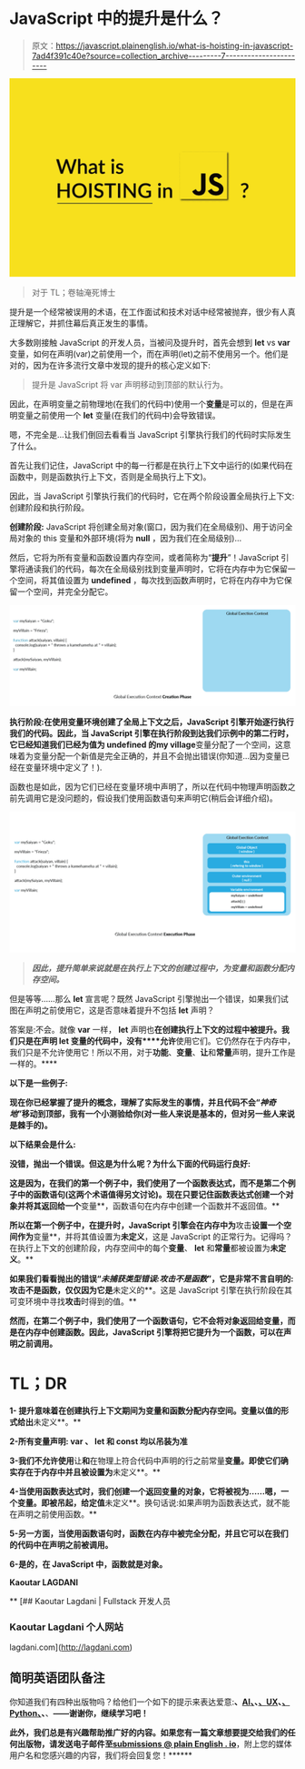 # JavaScript 中的提升是什么？

> 原文：<https://javascript.plainenglish.io/what-is-hoisting-in-javascript-7ad4f391c40e?source=collection_archive---------7----------------------->

![](img/ee24e9fe16be7d801b3892d888c0db62.png)

> 对于 TL；卷轴淹死博士

提升是一个经常被误用的术语，在工作面试和技术对话中经常被抛弃，很少有人真正理解它，并抓住幕后真正发生的事情。

大多数刚接触 JavaScript 的开发人员，当被问及提升时，首先会想到 **let** vs **var** 变量，如何在声明(var)之前使用一个，而在声明(let)之前不使用另一个。他们是对的，因为在许多流行文章中发现的提升的核心定义如下:

> 提升是 JavaScript 将 var 声明移动到顶部的默认行为。

因此，在声明变量之前物理地(在我们的代码中)使用一个**变量**是可以的，但是在声明变量之前使用一个 **let** 变量(在我们的代码中)会导致错误。

嗯，不完全是…让我们倒回去看看当 JavaScript 引擎执行我们的代码时实际发生了什么。

首先让我们记住，JavaScript 中的每一行都是在执行上下文中运行的(如果代码在函数中，则是函数执行上下文，否则是全局执行上下文)。

因此，当 JavaScript 引擎执行我们的代码时，它在两个阶段设置全局执行上下文:创建阶段和执行阶段。

**创建阶段:** JavaScript 将创建全局对象(窗口，因为我们在全局级别)、用于访问全局对象的 this 变量和外部环境(将为 **null** ，因为我们在全局级别)…

然后，它将为所有变量和函数设置内存空间，或者简称为“**提升**”！JavaScript 引擎将通读我们的代码，每次在全局级别找到变量声明时，它将在内存中为它保留一个空间，将其值设置为 **undefined** ，每次找到函数声明时，它将在内存中为它保留一个空间，并完全分配它。

![](img/5627c8e2cf1332a2a8c0c3455db74d51.png)

**执行阶段:**在使用变量环境创建了全局上下文之后，JavaScript 引擎开始逐行执行我们的代码。因此，当 JavaScript 引擎在执行阶段到达我们示例中的第二行时，它已经知道我们已经为值为 **undefined** 的**my village**变量分配了一个空间，这意味着为变量分配一个新值是完全正确的，并且不会抛出错误(你知道…因为变量已经在变量环境中定义了！).

函数也是如此，因为它们已经在变量环境中声明了，所以在代码中物理声明函数之前先调用它是没问题的，假设我们使用函数语句来声明它(稍后会详细介绍)。

![](img/312c57e05e0cbfee183822d8f480e149.png)

> ***因此，提升简单来说就是在执行上下文的创建过程中，为变量和函数分配内存空间。***

但是等等……那么 **let** 宣言呢？既然 JavaScript 引擎抛出一个错误，如果我们试图在声明之前使用它，这是否意味着提升不包括 **let** 声明？

答案是:不会。就像 **var** 一样， **let** 声明也**在创建执行上下文的过程中被提升。我们只是在声明 **let** 变量的代码中，没有****允许**使用它们。它仍然存在于内存中，我们只是不允许使用它！所以不用，对于**功能**、**变量**、**让**和**常量**声明，提升工作是一样的。****

**以下是一些例子:**

**现在你已经掌握了提升的概念，理解了实际发生的事情，并且代码不会“*神奇地*”移动到顶部，我有一个小测验给你(对一些人来说是基本的，但对另一些人来说是棘手的)。**

**以下结果会是什么:**

**没错，抛出一个错误。但这是为什么呢？为什么下面的代码运行良好:**

**这是因为，在我们的第一个例子中，我们使用了一个函数表达式，而不是第二个例子中的函数语句(这两个术语值得另文讨论)。现在只要记住函数表达式创建一个对象并将其返回给一个**变量**，函数语句在内存中创建一个函数并不返回值。**

**所以在第一个例子中，在提升时，JavaScript 引擎会在内存中为**攻击**设置一个空间作为**变量**，并将其值设置为**未定义**，这是 JavaScript 的正常行为。记得吗？在执行上下文的创建阶段，内存空间中的每个**变量**、 **let** 和**常量**都被设置为**未定义**。**

**如果我们看看抛出的错误“*未捕获类型错误:攻击不是函数*”，它是非常不言自明的:攻击不是函数，仅仅因为它是**未定义的**。这是 JavaScript 引擎在执行阶段在其可变环境中寻找**攻击**时得到的值。**

**然而，在第二个例子中，我们使用了一个函数语句，它不会将对象返回给变量，而是在内存中创建函数。因此，JavaScript 引擎将把它提升为一个函数，可以在声明之前调用。**

# ****TL；DR****

**1- **提升**意味着在创建执行上下文期间为变量和函数分配内存空间。变量以值的形式给出**未定义**。**

**2-所有变量声明: **var** 、 **let** 和 **const** 均以吊装为准**

**3-我们不允许使用**让**和**在物理上符合代码中声明的行之前常量**变量。即使它们确实存在于内存中并且被设置为**未定义**。**

**4-当使用函数表达式时，我们创建一个返回变量的对象，它将被视为……嗯，一个变量。即被吊起，给定值**未定义**。换句话说:如果声明为函数表达式，就不能在声明之前使用函数。**

**5-另一方面，当使用函数语句时，函数在内存中被完全分配，并且它可以在我们的代码中在声明之前被调用。**

**6-是的，在 JavaScript 中，函数就是对象。**

**Kaoutar LAGDANI**

**[](http://lagdani.com) [## Kaoutar Lagdani | Fullstack 开发人员

### Kaoutar Lagdani 个人网站

lagdani.com](http://lagdani.com) 

## **简明英语团队备注**

你知道我们有四种出版物吗？给他们一个如下的提示来表达爱意:[](https://medium.com/javascript-in-plain-english)**、[**AI**、](https://medium.com/ai-in-plain-english)、[、**UX**](https://medium.com/ux-in-plain-english)、[、**Python**、](https://medium.com/python-in-plain-english)、**、**——谢谢你，继续学习吧！**

**此外，我们总是有兴趣帮助推广好的内容。如果您有一篇文章想要提交给我们的任何出版物，请发送电子邮件至[**submissions @ plain English . io**](mailto:submissions@plainenglish.io)**，附上您的媒体用户名和您感兴趣的内容，我们将会回复您！******